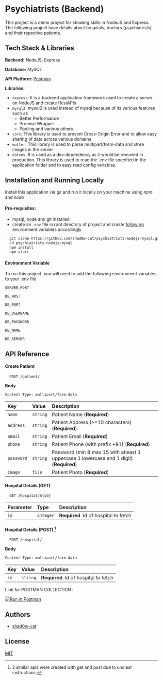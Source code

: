 
# Psychiatrists (Backend)

This project is a demo project for showing skills in NodeJS and Express. 
The following project have details about hospitals, doctors (psychiatrists) and their repective patients.



## Tech Stack & Libraries

**Backend:** NodeJS, Express

**Database:** MySQL

**API Platform:** [Postman](https://www.postman.com/satellite-geoscientist-62925635/workspace/psychiatrists/collection/23310420-cda1305c-f54a-4c0a-b3a4-d2a7cb5bf799?action=share&creator=23310420)

**Libraries:**

* `express`: It is a backend application framework used to create a server on NodeJS and create RestAPIs
* `mysql2`: mysql2 is used instead of mysql because of its various features such as 
    - Better Performance
    - Promise Wrapper
    - Pooling
    and various others
* `cors`: This library is used to prevent Cross-Origin Error and to allow easy sharing of data across various domains
* `multer`: This library is used to parse multipart/form-data and store images in the server
* `dotenv`: It is used as a dev-dependency as it would be removed in production. This library is used to read the .env file specified in the application folder and to easy read config variables.
## Installation and Running Locally

Install this application via *git* and run it locally on your machine using *npm* and *node*

#### Pre-requisites: 
* mysql, node and git installed
* create an `.env` file in root directory of project and create [following](#environment-variable) environment variables accordingly


```bash
  git clone https://github.com/shad0w-cat/psychiatrists-nodejs-mysql.git
  cd psychiatrists-nodejs-mysql
  npm install
  npm start
```
#### Environment Variable

To run this project, you will need to add the following environment variables to your .env file

`SERVER_PORT`

`DB_HOST`

`DB_PORT`

`DB_USERNAME`

`DB_PASSWORD`

`DB_NAME`

`DB_SERVER`
## API Reference

#### Create Patient

```http
  POST /patient/
```

**Body**

`Content-Type: multipart/form-data`

| Key | Value     | Description                |
| :-------- | :------- | :------------------------- |
| `name` | `string` | Patient Name (**Required**) |
| `address` | `string` | Patient Address (>=10 characters) (**Required**) |
| `email` | `string` | Patient Email (**Required**) |
| `phone` | `string` | Patient Phone (with prefix +91) (**Required**) |
| `password` | `string` | Password (min 8 max 15 with atleast 1 uppercase 1 lowercase and 1 digit) (**Required**) |
| `image` | `file` | Patient Photo (**Required**) |

#### Hospital Details (GET)

```http
  GET /hospital/${id}
```

| Parameter | Type     | Description                       |
| :-------- | :------- | :-------------------------------- |
| `id`      | `integer` | **Required**. Id of hospital to fetch |


#### Hospital Details (POST) [^1]

```http
  POST /hospital/
```

**Body**

`Content-Type: multipart/form-data`

| Key | Value     | Description                       |
| :-------- | :------- | :-------------------------------- |
| `id`      | `string` | **Required**. Id of hospital to fetch |


Link for POSTMAN COLLECTION :

[![Run in Postman](https://run.pstmn.io/button.svg)](https://app.getpostman.com/run-collection/23310420-cda1305c-f54a-4c0a-b3a4-d2a7cb5bf799?action=collection%2Ffork&collection-url=entityId%3D23310420-cda1305c-f54a-4c0a-b3a4-d2a7cb5bf799%26entityType%3Dcollection%26workspaceId%3D157b71d7-eca4-4c41-b61a-185f06f6e893)

[^1]: 2 similar apis were created with get and post due to unclear instructions.
## Authors

- [shad0w-cat](https://github.com/shad0w-cat)


## License

[MIT](https://choosealicense.com/licenses/mit/)

